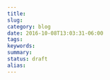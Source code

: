 ```yaml
---
title:
slug:
category: blog
date: 2016-10-08T13:03:31-06:00
tags:
keywords:
summary:
status: draft
alias:
---
```

